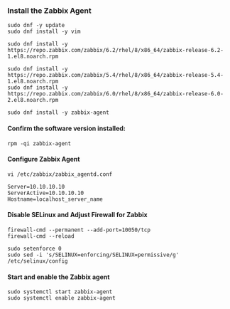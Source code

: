 ### Install the Zabbix Agent
```
sudo dnf -y update
sudo dnf install -y vim
```

```
sudo dnf install -y https://repo.zabbix.com/zabbix/6.2/rhel/8/x86_64/zabbix-release-6.2-1.el8.noarch.rpm
```
```
sudo dnf install -y https://repo.zabbix.com/zabbix/5.4/rhel/8/x86_64/zabbix-release-5.4-1.el8.noarch.rpm
sudo dnf install -y https://repo.zabbix.com/zabbix/6.0/rhel/8/x86_64/zabbix-release-6.0-2.el8.noarch.rpm
```

```
sudo dnf install -y zabbix-agent
```

#### Confirm the software version installed:
```
rpm -qi zabbix-agent
```

#### Configure Zabbix Agent
```
vi /etc/zabbix/zabbix_agentd.conf
```
```
Server=10.10.10.10
ServerActive=10.10.10.10
Hostname=localhost_server_name
```
#### Disable SELinux and Adjust Firewall for Zabbix
```
firewall-cmd --permanent --add-port=10050/tcp
firewall-cmd --reload
```
```
sudo setenforce 0
sudo sed -i 's/SELINUX=enforcing/SELINUX=permissive/g' /etc/selinux/config
```

#### Start and enable the Zabbix agent
```
sudo systemctl start zabbix-agent
sudo systemctl enable zabbix-agent
```
